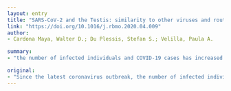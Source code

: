 ```yaml
---
layout: entry
title: "SARS-CoV-2 and the Testis: similarity to other viruses and routes of infection"
link: "https://doi.org/10.1016/j.rbmo.2020.04.009"
author:
- Cardona Maya, Walter D.; Du Plessis, Stefan S.; Velilla, Paula A.

summary:
- "the number of infected individuals and COVID-19 cases has increased exponentially worldwide. It is not unreasonable to believe that the latest coronavirus, SARS-CoV-2, could be transmitted by semen. Consequently, it is paramount that individuals who could potentially be infect take all possible care to mitigate the likely risk of infection through sexual intercourse. There is no evidence that orchitis can develop due to the latest outbreak. The number of cases has been increasing exponentially globally. Infected people and COV-19 cases have increased since the latest Corona virus has increased."

original:
- "Since the latest coronavirus outbreak, the number of infected individuals and COVID-19 cases have been increasing exponentially worldwide. Of interest is the evidence that orchitis can develop due coronavirus infection. Therefore, it is not unreasonable to believe that the latest coronavirus, SARS-CoV-2, could be transmitted by semen. Consequently, it is paramount that individuals who could potentially be infected take all possible care to mitigate the likely risk of infection through sexual intercourse."
---
```


